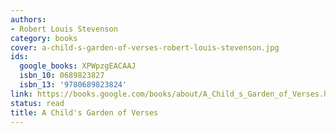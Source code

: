 ```yaml
---
authors:
- Robert Louis Stevenson
category: books
cover: a-child-s-garden-of-verses-robert-louis-stevenson.jpg
ids:
  google_books: XPWpzgEACAAJ
  isbn_10: 0689823827
  isbn_13: '9780689823824'
link: https://books.google.com/books/about/A_Child_s_Garden_of_Verses.html?hl=&id=XPWpzgEACAAJ
status: read
title: A Child's Garden of Verses
---
```

